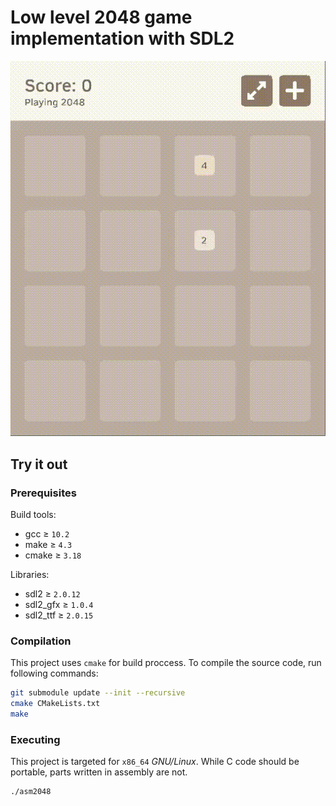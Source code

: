 # Low level 2048 game implementation with SDL2

![Demo](./demo.gif)

## Try it out

### Prerequisites

Build tools:
- gcc ≥ `10.2`
- make ≥ `4.3`
- cmake ≥ `3.18`

Libraries:
- sdl2 ≥ `2.0.12`
- sdl2_gfx ≥ `1.0.4`
- sdl2_ttf ≥ `2.0.15`

### Compilation
This project uses `cmake` for build proccess. To compile the source code, run following commands:
```bash
git submodule update --init --recursive
cmake CMakeLists.txt
make
```

### Executing
This project is targeted for `x86_64` *GNU/Linux*. While C code should be portable, parts written in assembly are not.
```bash
./asm2048
```
